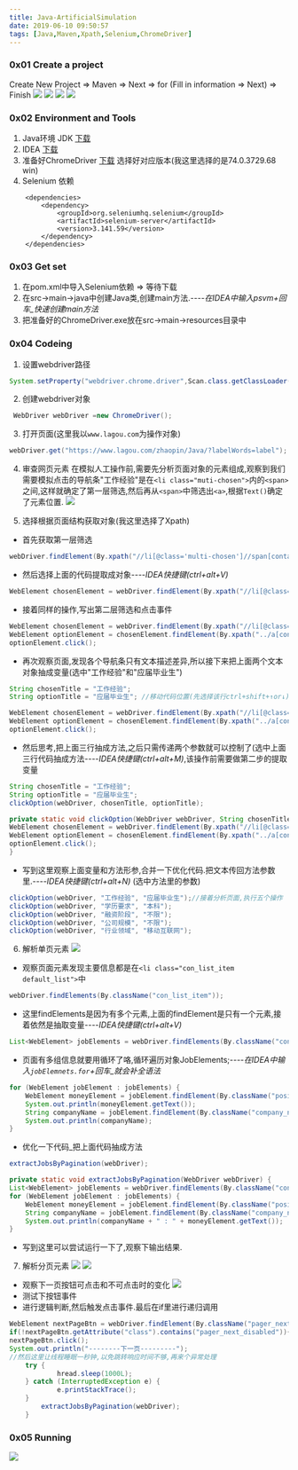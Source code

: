 ```yaml
---
title: Java-ArtificialSimulation
date: 2019-06-10 09:50:57
tags: [Java,Maven,Xpath,Selenium,ChromeDriver]
---
```


### 0x01 Create a project
Create New Project => Maven => Next => for (Fill in information => Next) => Finish
 ![](/images/Java-AS/0x011.png)
 ![](/images/Java-AS/0x012.png)
 ![](/images/Java-AS/0x013.png)
 ![](/images/Java-AS/0x014.png)


### 0x02 Environment and Tools
1. Java环境 JDK [下载](https://www.oracle.com/technetwork/java/javase/downloads/index.html)
2. IDEA  [下载](https://www.jetbrains.com/idea/)
3. 准备好ChromeDriver [下载](http://npm.taobao.org/mirrors/chromedriver/)
选择好对应版本(我这里选择的是74.0.3729.68 win)
4. Selenium 依赖
```
    <dependencies>
        <dependency>
            <groupId>org.seleniumhq.selenium</groupId>
            <artifactId>selenium-server</artifactId>
            <version>3.141.59</version>
        </dependency>
    </dependencies>
```
<!-- more -->
### 0x03 Get set
1. 在pom.xml中导入Selenium依赖 => 等待下载
2. 在src->main->java中创建Java类,创建main方法.----*在IDEA中输入psvm+回车_快速创建main方法*
3. 把准备好的ChromeDriver.exe放在src->main->resources目录中

### 0x04 Codeing
1. 设置webdriver路径
``` Java
System.setProperty("webdriver.chrome.driver",Scan.class.getClassLoader().getResource("chromedriver.exe").getPath());
```
2. 创建webdriver对象
```Java
 WebDriver webDriver =new ChromeDriver();
```
3. 打开页面(这里我以`www.lagou.com`为操作对象)
```Java
webDriver.get("https://www.lagou.com/zhaopin/Java/?labelWords=label");
```
4. 审查网页元素
在模拟人工操作前,需要先分析页面对象的元素组成,观察到我们需要模拟点击的导航条"工作经验"是在`<li class="muti-chosen">`内的`<span>`之间,这样就确定了第一层筛选,然后再从`<span>`中筛选出`<a>`,根据`Text()`确定了元素位置.
 ![](/images/Java-AS/0x044.png)

5. 选择根据页面结构获取对象(我这里选择了Xpath)
- 首先获取第一层筛选
```Java
webDriver.findElement(By.xpath("//li[@class='multi-chosen']//span[contains(text(),'工作经验')]"));
```
- 然后选择上面的代码提取成对象----*IDEA快捷键(ctrl+alt+V)*
```Java
WebElement chosenElement = webDriver.findElement(By.xpath("//li[@class='multi-chosen']//span[contains(text(),'工作经验')]"))
```
- 接着同样的操作,写出第二层筛选和点击事件
```Java
WebElement chosenElement = webDriver.findElement(By.xpath("//li[@class='multi-chosen']//span[contains(text(),'工作经验')]"));
WebElement optionElement = chosenElement.findElement(By.xpath("../a[contains(text(),'应届毕业生')]"));
optionElement.click();
```
- 再次观察页面,发现各个导航条只有文本描述差异,所以接下来把上面两个文本对象抽成变量(选中"工作经验"和"应届毕业生")
```Java
String chosenTitle = "工作经验";
String optionTitle = "应届毕业生"; //移动代码位置(先选择该行ctrl+shift+↑or↓)

WebElement chosenElement = webDriver.findElement(By.xpath("//li[@class='multi-chosen']//span[contains(text(),'" + chosenTitle + "')]"));
WebElement optionElement = chosenElement.findElement(By.xpath("../a[contains(text(),'" + optionTitle + "')]"));
optionElement.click();
```
- 然后思考,把上面三行抽成方法,之后只需传递两个参数就可以控制了(选中上面三行代码抽成方法----*IDEA快捷键(ctrl+alt+M)*,该操作前需要做第二步的提取变量
```Java
String chosenTitle = "工作经验";
String optionTitle = "应届毕业生";
clickOption(webDriver, chosenTitle, optionTitle);

private static void clickOption(WebDriver webDriver, String chosenTitle, String optionTitle) {
WebElement chosenElement = webDriver.findElement(By.xpath("//li[@class='multi-chosen']//span[contains(text(),'" + chosenTitle + "')]"));
WebElement optionElement = chosenElement.findElement(By.xpath("../a[contains(text(),'" + optionTitle + "')]"));
optionElement.click();
}
```
- 写到这里观察上面变量和方法形参,合并一下优化代码.把文本传回方法参数里.----*IDEA快捷键(ctrl+alt+N)* (选中方法里的参数)
```Java
clickOption(webDriver, "工作经验", "应届毕业生");//接着分析页面,执行五个操作
clickOption(webDriver, "学历要求", "本科");
clickOption(webDriver, "融资阶段", "不限");
clickOption(webDriver, "公司规模", "不限");
clickOption(webDriver, "行业领域", "移动互联网");
```
6. 解析单页元素
![](/images/Java-AS/0x046.png)
- 观察页面元素发现主要信息都是在`<li class="con_list_item default_list">`中
```Java
webDriver.findElements(By.className("con_list_item"));
```
- 这里findElements是因为有多个元素,上面的findElement是只有一个元素,接着依然是抽取变量----*IDEA快捷键(ctrl+alt+V)*
```Java
List<WebElement> jobElements = webDriver.findElements(By.className("con_list_item"));
```
- 页面有多组信息就要用循环了咯,循环遍历对象JobElements;----*在IDEA中输入`jobElemnets.for`+回车_就会补全语法*
```Java
for (WebElement jobElement : jobElements) {
    WebElement moneyElement = jobElement.findElement(By.className("position")).findElement(By.className("money"));
    System.out.println(moneyElement.getText());
    String companyName = jobElement.findElement(By.className("company_name")).getText();//在IDEA中输入sout+回车_快速创建打印方法
    System.out.println(companyName);
}
```
- 优化一下代码_把上面代码抽成方法
```Java
extractJobsByPagination(webDriver);

private static void extractJobsByPagination(WebDriver webDriver) {
List<WebElement> jobElements = webDriver.findElements(By.className("con_list_item"));
for (WebElement jobElement : jobElements) {
    WebElement moneyElement = jobElement.findElement(By.className("position")).findElement(By.className("money"));
    String companyName = jobElement.findElement(By.className("company_name")).getText();
    System.out.println(companyName + " : " + moneyElement.getText());
}
```
- 写到这里可以尝试运行一下了,观察下输出结果.

7. 解析分页元素 
![](/images/Java-AS/0x071.png)
![](/images/Java-AS/0x072.png)
- 观察下一页按钮可点击和不可点击时的变化
![](/images/Java-AS/0x073.png)
- 测试下按钮事件
- 进行逻辑判断,然后触发点击事件.最后在if里进行递归调用

```Java
WebElement nextPageBtn = webDriver.findElement(By.className("pager_next"));
if(!nextPageBtn.getAttribute("class").contains("pager_next_disabled")){
nextPageBtn.click();
System.out.println("--------下一页---------");
//然后这里让线程睡眠一秒钟,以免跳转响应时间不够,再来个异常处理
    try {
            hread.sleep(1000L);
    } catch (InterruptedException e) {
            e.printStackTrace();
    }
        extractJobsByPagination(webDriver);
    }
```
### 0x05 Running
![](/images/Java-AS/0x081.png)
